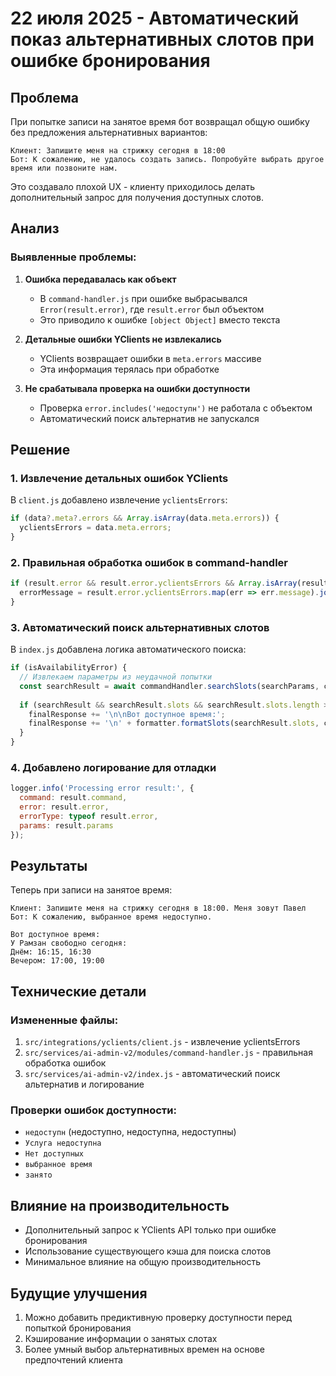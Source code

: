 # 22 июля 2025 - Автоматический показ альтернативных слотов при ошибке бронирования

## Проблема

При попытке записи на занятое время бот возвращал общую ошибку без предложения альтернативных вариантов:

```
Клиент: Запишите меня на стрижку сегодня в 18:00
Бот: К сожалению, не удалось создать запись. Попробуйте выбрать другое время или позвоните нам.
```

Это создавало плохой UX - клиенту приходилось делать дополнительный запрос для получения доступных слотов.

## Анализ

### Выявленные проблемы:

1. **Ошибка передавалась как объект**
   - В `command-handler.js` при ошибке выбрасывался `Error(result.error)`, где `result.error` был объектом
   - Это приводило к ошибке `[object Object]` вместо текста

2. **Детальные ошибки YClients не извлекались**
   - YClients возвращает ошибки в `meta.errors` массиве
   - Эта информация терялась при обработке

3. **Не срабатывала проверка на ошибки доступности**
   - Проверка `error.includes('недоступн')` не работала с объектом
   - Автоматический поиск альтернатив не запускался

## Решение

### 1. Извлечение детальных ошибок YClients

В `client.js` добавлено извлечение `yclientsErrors`:
```javascript
if (data?.meta?.errors && Array.isArray(data.meta.errors)) {
  yclientsErrors = data.meta.errors;
}
```

### 2. Правильная обработка ошибок в command-handler

```javascript
if (result.error && result.error.yclientsErrors && Array.isArray(result.error.yclientsErrors)) {
  errorMessage = result.error.yclientsErrors.map(err => err.message).join('. ');
}
```

### 3. Автоматический поиск альтернативных слотов

В `index.js` добавлена логика автоматического поиска:
```javascript
if (isAvailabilityError) {
  // Извлекаем параметры из неудачной попытки
  const searchResult = await commandHandler.searchSlots(searchParams, context);
  
  if (searchResult && searchResult.slots && searchResult.slots.length > 0) {
    finalResponse += '\n\nВот доступное время:';
    finalResponse += '\n' + formatter.formatSlots(searchResult.slots, context.company.type);
  }
}
```

### 4. Добавлено логирование для отладки

```javascript
logger.info('Processing error result:', {
  command: result.command,
  error: result.error,
  errorType: typeof result.error,
  params: result.params
});
```

## Результаты

Теперь при записи на занятое время:

```
Клиент: Запишите меня на стрижку сегодня в 18:00. Меня зовут Павел
Бот: К сожалению, выбранное время недоступно.

Вот доступное время:
У Рамзан свободно сегодня:
Днём: 16:15, 16:30
Вечером: 17:00, 19:00
```

## Технические детали

### Измененные файлы:
1. `src/integrations/yclients/client.js` - извлечение yclientsErrors
2. `src/services/ai-admin-v2/modules/command-handler.js` - правильная обработка ошибок
3. `src/services/ai-admin-v2/index.js` - автоматический поиск альтернатив и логирование

### Проверки ошибок доступности:
- `недоступн` (недоступно, недоступна, недоступны)
- `Услуга недоступна`
- `Нет доступных`
- `выбранное время`
- `занято`

## Влияние на производительность

- Дополнительный запрос к YClients API только при ошибке бронирования
- Использование существующего кэша для поиска слотов
- Минимальное влияние на общую производительность

## Будущие улучшения

1. Можно добавить предиктивную проверку доступности перед попыткой бронирования
2. Кэширование информации о занятых слотах
3. Более умный выбор альтернативных времен на основе предпочтений клиента